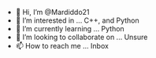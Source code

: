 - 👋 Hi, I’m @Mardiddo21
- 👀 I’m interested in ... C++, and Python
- 🌱 I’m currently learning ... Python
- 💞️ I’m looking to collaborate on ... Unsure
- 📫 How to reach me ... Inbox

<!---
Mardiddo21/Mardiddo21 is a ✨ special ✨ repository because its `README.md` (this file) appears on your GitHub profile.
You can click the Preview link to take a look at your changes.
--->

